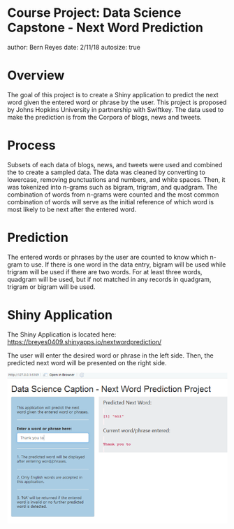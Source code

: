 Course Project: Data Science Capstone - Next Word Prediction
========================================================
author: Bern Reyes
date: 2/11/18
autosize: true

Overview
========================================================

The goal of this project is to create a Shiny application to predict the next
word given the entered word or phrase by the user. This project is proposed by Johns Hopkins University in partnership with Swiftkey. The data used to make the prediction is from the Corpora of blogs, news and tweets.




Process
========================================================

Subsets of each data of blogs, news, and tweets were used and combined the to create a sampled data. The data was cleaned by converting to lowercase, removing punctuations and numbers, and white spaces. Then, it was tokenized into n-grams such as bigram, trigram, and quadgram. The combination of words from n-grams were counted and the most common combination of words will serve as the initial reference of which word is most likely to be next after the entered word.



Prediction
========================================================

The entered words or phrases by the user are counted to know which n-gram to use. If there is one word in the data entry, bigram will be used while trigram will be used if there are two words. For at least three words, quadgram will be used, but if not matched in any records in quadgram, trigram or bigram will be used.



Shiny Application
========================================================
The Shiny Application is located here: https://breyes0409.shinyapps.io/nextwordprediction/

The user will enter the desired word or phrase in the left side. Then, the predicted next word will be presented on the right side.

![application](snapshot.png)



